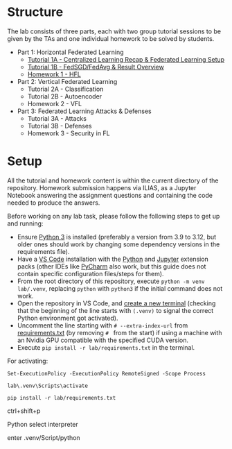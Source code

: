 # Structure

The lab consists of three parts, each with two group tutorial sessions to be given by the TAs and one individual homework to be solved by students.

- Part 1: Horizontal Federated Learning
    - [Tutorial 1A - Centralized Learning Recap & Federated Learning Setup](lab-hfl.ipynb)
    - [Tutorial 1B - FedSGD/FedAvg & Result Overview](lab-hfl.ipynb)
    - [Homework 1 - HFL](hw-hfl.ipynb)
- Part 2: Vertical Federated Learning
    - Tutorial 2A - Classification
    - Tutorial 2B - Autoencoder
    - Homework 2 - VFL
- Part 3: Federated Learning Attacks & Defenses
    - Tutorial 3A - Attacks
    - Tutorial 3B - Defenses
    - Homework 3 - Security in FL

# Setup

All the tutorial and homework content is within the current directory of the repository. Homework submission happens via ILIAS, as a Jupyter Notebook answering the assignment questions and containing the code needed to produce the answers.

Before working on any lab task, please follow the following steps to get up and running:
- Ensure [Python 3](https://www.python.org/downloads/) is installed (preferably a version from 3.9 to 3.12, but older ones should work by changing some dependency versions in the requirements file).
- Have a [VS Code](https://code.visualstudio.com/Download) installation with the [Python](https://marketplace.visualstudio.com/items?itemName=ms-python.python) and [Jupyter](https://marketplace.visualstudio.com/items?itemName=ms-toolsai.jupyter) extension packs (other IDEs like [PyCharm](https://www.jetbrains.com/pycharm/download/) also work, but this guide does not contain specific configuration files/steps for them).
- From the root directory of this repository, execute `python -m venv lab/.venv`, replacing `python` with `python3` if the initial command does not work.
- Open the repository in VS Code, and [create a new terminal](https://code.visualstudio.com/docs/terminal/basics) (checking that the beginning of the line starts with `(.venv)` to signal the correct Python environment got activated).
- Uncomment the line starting with `# --extra-index-url` from [requirements.txt](requirements.txt) (by removing `# ` from the start) if using a machine with an Nvidia GPU compatible with the specified CUDA version.
- Execute `pip install -r lab/requirements.txt` in the terminal.

For activating:

`Set-ExecutionPolicy -ExecutionPolicy RemoteSigned -Scope Process`

`lab\.venv\Scripts\activate`

`pip install -r lab/requirements.txt`

ctrl+shift+p

Python select interpreter

enter .venv/Script/python